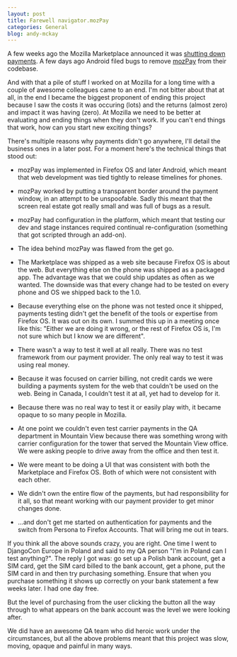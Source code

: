 ```yaml
---
layout: post
title: Farewell navigator.mozPay
categories: General
blog: andy-mckay
---
```


A few weeks ago the Mozilla Marketplace announced it was <a href="https://discourse.mozilla-community.org/t/firefox-os-connected-devices-announcement/6864">shutting down payments</a>. A few days ago Android filed bugs to remove <a href="https://wiki.mozilla.org/WebAPI/WebPayment">mozPay</a> from their codebase.

And with that a pile of stuff I worked on at Mozilla for a long time with a couple of awesome colleagues came to an end. I'm not bitter about that at all, in the end I became the biggest proponent of ending this project because I saw the costs it was occuring (lots) and the returns (almost zero) and impact it was having (zero). At Mozilla we need to be better at evaluating and ending things when they don't work. If you can't end things that work, how can you start new exciting things?

There's multiple reasons why payments didn't go anywhere, I'll detail the business ones in a later post. For a moment here's the technical things that stood out:

* mozPay was implemented in Firefox OS and later Android, which meant that web development was tied tightly to release timelines for phones.

* mozPay worked by putting a transparent border around the payment window, in an attempt to be unspoofable. Sadly this meant that the screen real estate got really small and was full of bugs as a result.

* mozPay had configuration in the platform, which meant that testing our dev and stage instances required continual re-configuration (something that got scripted through an add-on).

* The idea behind mozPay was flawed from the get go.

* The Marketplace was shipped as a web site because Firefox OS is about the web. But everything else on the phone was shipped as a packaged app. The advantage was that we could ship updates as often as we wanted. The downside was that every change had to be tested on every phone and OS we shipped back to the 1.0.

* Because everything else on the phone was not tested once it shipped, payments testing didn't get the benefit of the tools or expertise from Firefox OS. It was out on its own. I summed this up in a meeting once like this: "Either we are doing it wrong, or the rest of Firefox OS is, I'm not sure which but I know we are different".

* There wasn't a way to test it well at all really. There was no test framework from our payment provider. The only real way to test it was using real money.

* Because it was focused on carrier billing, not credit cards we were building a payments system for the web that couldn't be used on the web. Being in Canada, I couldn't test it at all, yet had to develop for it.

* Because there was no real way to test it or easily play with, it became opaque to so many people in Mozilla.

* At one point we couldn't even test carrier payments in the QA department in Mountain View because there was something wrong with carrier configuration for the tower that served the Mountain View office. We were asking people to drive away from the office and then test it.

* We were meant to be doing a UI that was consistent with both the Marketplace and Firefox OS. Both of which were not consistent with each other.

* We didn't own the entire flow of the payments, but had responsibility for it all, so that meant working with our payment provider to get minor changes done.

* ...and don't get me started on authentication for payments and the switch from Persona to Firefox Accounts. That will bring me out in tears.

If you think all the above sounds crazy, you are right. One time I went to DjangoCon Europe in Poland and said to my QA person "I'm in Poland can I test anything?". The reply I got was: go set up a Polish bank account, get a SIM card, get the SIM card billed to the bank account, get a phone, put the SIM card in and then try purchasing something. Ensure that when you purchase something it shows up correctly on your bank statement a few weeks later. I had one day free.

But the level of purchasing from the user clicking the button all the way through to what appears on the bank account was the level we were looking after.

We did have an awesome QA team who did heroic work under the circumstances, but all the above problems meant that this project was slow, moving, opaque and painful in many ways.
